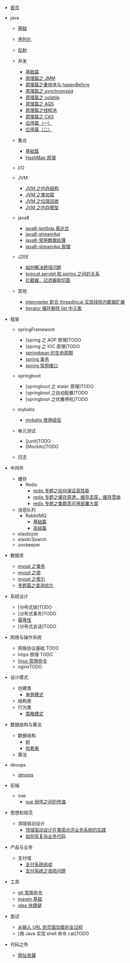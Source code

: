 - [首页](README.md)
- java

  - [基础](./docs/java/基础/基础.md)
  - [序列化](./docs/java/基础/序列化.md)
  - [反射](./docs/java/基础/反射.md)
  - 并发

    - [基础篇](/docs/java/并发/基础篇.md)
    - [原理篇之 JMM](/docs/java/并发/原理篇之JMM.md)
    - [原理篇之重排序与 hapenBefore](/docs/java/并发/原理篇之重排序与hapenBefore.md)
    - [原理篇之 synchronized](/docs/java/并发/原理篇之synchronized.md)
    - [原理篇之 volatile](/docs/java/并发/原理篇之volatile.md)
    - [原理篇之 AQS](/docs/java/并发/原理篇之AQS.md)
    - [原理篇之线程池](/docs/java/并发/原理篇之线程池.md)
    - [原理篇之 CAS](/docs/java/并发/原理篇之CAS.md)
    - [应用篇（一）](</docs/java/并发/应用篇(一).md>)
    - [应用篇（二）](</docs/java/并发/应用篇(二).md>)

  - 集合

    - [基础篇](/docs/java/集合/基础篇.md)
    - [HashMap 原理](/docs/java/集合/HashMap原理.md)

  - I/O
  - JVM

    - [JVM 之内存结构](/docs/java/JVM/JVM之内存结构.md)
    - [JVM 之类加载](/docs/java/JVM/JVM之类加载.md)
    - [JVM 之垃圾回收](/docs/java/JVM/JVM之垃圾回收.md)
    - [JVM 之内存模型](/docs/java/JVM/JVM之内存模型.md)

  - java8

    - [java8-lambda 表达式](/docs/java/java8/java8-lambda表达式.md)
    - [java8-streamApi](/docs/java/java8/java8-streamApi.md)
    - [java8-常用数据处理](/docs/java/java8/java8-常用数据处理.md)
    - [java8-streamApi 原理](/docs/java/java8/浅谈javaStreamApi原理.md)

  - J2EE

    - [如何解决跨域问题](https://juejin.im/post/5c23993de51d457b8c1f4ee1)
    - [tomcat,servlet 和 spring 之间的关系](https://www.cnblogs.com/shawshawwan/p/9002126.html)
    - [拦截器，过滤器和切面](https://blog.csdn.net/fly910905/docs/details/86537648)

  - 其他

    - [intercepter 配合 threadlocal 实现线程内数据扩展](/docs/java/其他/intercepter-and-threadlocal.md)
    - [Iterator 循环删除 list 中元素](/docs/java/其他/Iterator循环删除list中元素.md)

- 框架

  - springFramework

    - [spring 之 AOP 原理]TODO
    - [spring 之 IOC 原理]TODO
    - [springbean 的生命周期](/docs/框架/springFramework/bean的生命周期.md)
    - [spring 事务](/docs/框架/springFramework/spring事务.md)
    - [spring 常用接口](/docs/框架/springFramework/spring常用接口.md)

  - springboot

    - [springboot 之 stater 原理]TODO
    - [springboot 之自动配置]TODO
    - [springboot 之优雅停机]TODO

  - mybatis
    - [mybatis 使用经验](/docs/框架/mybatis/mybatis使用经验.md)
  - 单元测试
    - [junit]TODO
    - [Mockito]TODO
  - 日志

- 中间件
  - 缓存
    - Redis
      - [redis 专题之如何保证高性能](/docs/中间件/缓存/Redis/redis专题之如何保证高性能.md)
      - [redis 专题之缓存穿透，缓存击穿，缓存雪崩](/docs/中间件/缓存/Redis/redis专题之缓存穿透，缓存击穿，缓存雪崩.md)
      - [redis 专题之集群高可用部署方案](/docs/中间件/缓存/Redis/redis专题之集群高可用部署方案.md)
  - 消息队列
    - RabbitMQ
      - [基础篇](/docs/中间件/消息队列/RabbitMQ/基础篇.md)
      - [高级篇](/docs/中间件/消息队列/RabbitMQ/高级篇.md)
  - elasticjob
  - elasticSearch
  - zookeeper
- 数据库

  - [mysql 之事务](/docs/数据库/mysql原理之事务.md)
  - [mysql 之锁](/docs/数据库/mysql原理之锁.md)
  - [mysql 之索引](/docs/数据库/mysql原理之索引.md)
  - [专题篇之查询优化](/docs/数据库/专题篇之查询优化.md)

- 系统设计
  - [分布式锁]TODO
  - [分布式事务]TODO
  - [幂等性](/docs/系统设计/幂等性.md)
  - [分布式会话]TODO
- 网络与操作系统

  - 网络协议基础 TODO
  - https 原理 TODO
  - [linux 常用命令](/docs/网络与操作系统/linux常用命令.md)
  - nginxTODO

- 设计模式

  - 创建类
    - [单例模式](/docs/设计模式/创建类/单例模式.md)
  - 结构类
  - 行为类
    - [策略模式](/docs/设计模式/行为类/策略模式.md)

- 数据结构与算法
  - 数据结构
    - [树](https://www.cnblogs.com/maybe2030/p/4732377.html)
    - [哈希表](https://www.cnblogs.com/maybe2030/p/4719267.html)
  - 算法
- devops
  - [devops](/docs/devops/devops.md)
- 前端
  - vue
    - [vue 组件之间的传值](/docs/前端/vue组件之间的传值.md)
- 思想和规范
  - 领域驱动设计
    - [领域驱动设计在美团点评业务系统的实践](https://yq.aliyun.com/docss/319159?utm_content=m_38302)
    - [如何写复杂业务代码](https://yq.aliyun.com/articles/712581?spm=a2c4e.11155435.0.0.7c0d1500X9Q5mO)
- 产品与业务
  - 支付域
    - [支付系统组成](/docs/产品和业务/支付系统组成.md)
    - [支付系统之资损问题](/docs/产品和业务/支付系统之资损问题.md)
- 工具
  - [git 常用命令](/docs/工具/git常用命令.md)
  - [maven 基础](/docs/工具/maven基础.md)
  - [idea 快捷键](/docs/工具/idea快捷键.md)
- 面试

  - [从输入 URL 到页面加载的全过程](/docs/面试/从输入URL到页面加载的全过程.md)
  - [用 Java 实现 shell 命令 cat]TODO

- 代码之外
  - [网址收藏](/docs/others/网址收藏.md)
